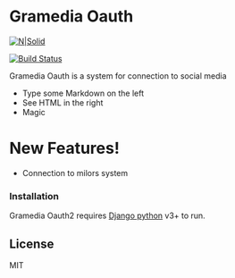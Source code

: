 # Gramedia Oauth

[![N|Solid](https://www.gramedia.com/blog/content/images/2018/03/Asset-11@20x-100.jpg)](https://www.gramedia.com)

[![Build Status](https://travis-ci.org/joemccann/dillinger.svg?branch=master)](https://travis-ci.org/joemccann/dillinger)

Gramedia Oauth is a system for connection to social media

  - Type some Markdown on the left
  - See HTML in the right
  - Magic

# New Features!

  - Connection to milors system

### Installation

Gramedia Oauth2 requires [Django python](https://www.python.org/) v3+ to run.

License
----

MIT


  